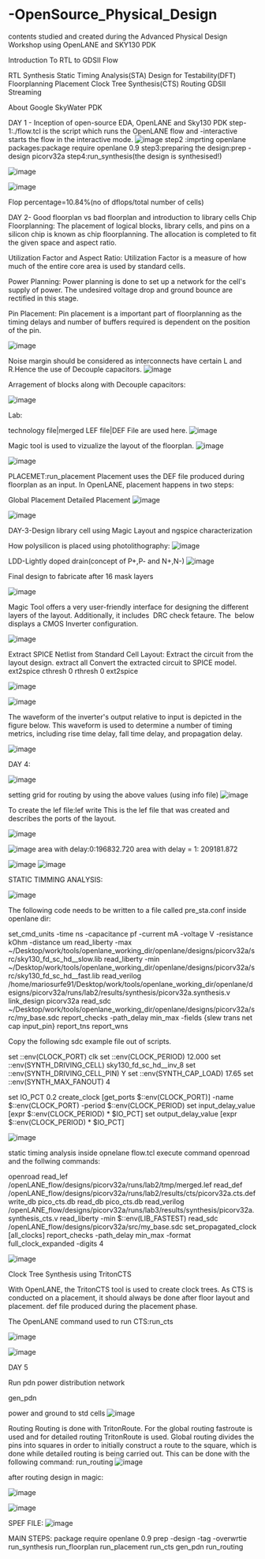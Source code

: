 # -OpenSource_Physical_Design
contents studied and created during the Advanced Physical Design Workshop using OpenLANE and SKY130 PDK

Introduction To RTL to GDSII Flow

RTL Synthesis
Static Timing Analysis(STA)
Design for Testability(DFT)
Floorplanning
Placement
Clock Tree Synthesis(CTS)
Routing
GDSII Streaming


About Google SkyWater PDK

DAY 1 - Inception of open-source EDA, OpenLANE and Sky130 PDK
step-1:./flow.tcl is the script which runs the OpenLANE flow and -interactive starts the flow in the interactive mode. 
![image](https://user-images.githubusercontent.com/93296554/183036477-9219a889-10ad-4cf0-b04c-30626fde92a9.png)
step2 :imprting openlane packages:package require openlane 0.9
step3:preparing the design:prep -design picorv32a
step4:run_synthesis(the design is synthesised!)


![image](https://user-images.githubusercontent.com/93296554/183043895-e6437db4-f2d1-4885-af0d-4bdd7d907f5d.png)


![image](https://user-images.githubusercontent.com/93296554/183045846-e2e93650-a109-4a27-9664-d6f4f90ec7eb.png)

Flop percentage=10.84%(no of dflops/total number of cells)

DAY 2- Good floorplan vs bad floorplan and introduction to library cells
Chip Floorplanning:
The placement of logical blocks, library cells, and pins on a silicon chip is known as chip floorplanning. The allocation is completed to fit the given space and aspect ratio.

Utilization Factor and Aspect Ratio:
Utilization Factor is a measure of how much of the entire core area is used by standard cells.

Power Planning:
Power planning is done to set up a network for the cell's supply of power.
The undesired voltage drop and ground bounce are rectified in this stage.

Pin Placement:
Pin placement is a important part of floorplanning as the timing delays and number of buffers required is dependent on the position of the pin.


![image](https://user-images.githubusercontent.com/93296554/183027044-85a85d29-1397-42a8-8e89-fbf258de59a5.png)

Noise margin should be considered as interconnects have certain L and R.Hence the use of Decouple capacitors.
![image](https://user-images.githubusercontent.com/93296554/183028188-206fd7bf-4734-4339-98f9-8e1f1fc47831.png)

Arragement of blocks along with Decouple capacitors:

![image](https://user-images.githubusercontent.com/93296554/183028919-5b035f1a-75e3-4761-bbe6-956070978488.png)


Lab:

technology file|merged LEF file|DEF File are used here.
![image](https://user-images.githubusercontent.com/93296554/183049382-6dabe73e-ddd5-405d-b903-31e4eb3f756f.png)

Magic tool is used to vizualize the layout of the floorplan.
![image](https://user-images.githubusercontent.com/93296554/183049231-3a62c68c-7121-49a4-a330-b97378459806.png)

![image](https://user-images.githubusercontent.com/93296554/183049859-cb717a38-c28e-4a4d-a077-46d496cbbf01.png)


PLACEMET:run_placement
Placement uses the DEF file produced during floorplan as an input. In OpenLANE, placement happens in two steps:

Global Placement
Detailed Placement
![image](https://user-images.githubusercontent.com/93296554/183334581-e19faf71-da39-4e07-ac65-46caaaad9c6e.png)

![image](https://user-images.githubusercontent.com/93296554/183291764-db966abb-17e5-44c4-baac-adfed294c525.png)




DAY-3-Design library cell using Magic Layout and ngspice characterization

How polysilicon is placed using photolithography:
![image](https://user-images.githubusercontent.com/93296554/183250317-8875eeac-065b-470a-b804-e2173031f333.png)

LDD-Lightly doped drain(concept of P+,P- and N+,N-)
![image](https://user-images.githubusercontent.com/93296554/183250478-874174f7-06e5-4d57-b5f1-cab4de905c1d.png)

Final design to fabricate after 16 mask layers

![image](https://user-images.githubusercontent.com/93296554/183251138-f09f97fd-f0ba-4a2d-a5c2-14e422efe97a.png)


Magic Tool offers a very user-friendly interface for designing the different layers of the layout. Additionally, it includes  DRC check fetaure. The  below displays a CMOS Inverter configuration.


![image](https://user-images.githubusercontent.com/93296554/183249821-f9be73d9-7f8d-4fdf-831b-3ddc8497d218.png)



Extract SPICE Netlist from Standard Cell Layout:
Extract the circuit from the layout design.
extract all
Convert the extracted circuit to SPICE model.
ext2spice cthresh 0 rthresh 0
ext2spice

![image](https://user-images.githubusercontent.com/93296554/183256363-528a8086-8519-4ce4-a9b6-78da772e8600.png)


![image](https://user-images.githubusercontent.com/93296554/183335891-d0e0a025-2ecc-4e15-bbf7-a4177bc256a2.png)



The waveform of the inverter's output relative to input is depicted in the figure below. This waveform is used to determine a number of timing metrics, including rise time delay, fall time delay, and propagation delay.


![image](https://user-images.githubusercontent.com/93296554/183291873-fd1047dd-b0fe-40a1-bf72-f5ff73338c45.png)


DAY 4:

![image](https://user-images.githubusercontent.com/93296554/183347790-a7ee3e8f-4302-402f-a969-9e0210550644.png)

 setting grid for routing by using the above values (using info file)
 ![image](https://user-images.githubusercontent.com/93296554/183281052-fc4b1ed6-ad98-4369-a534-8bdf704139ad.png)
 
 To create the lef file:lef write
This is the lef file that was created and describes the ports of the layout.

![image](https://user-images.githubusercontent.com/93296554/183349935-87c13a14-00fe-4a00-bfad-8f1157a9ea24.png)


![image](https://user-images.githubusercontent.com/93296554/183350855-9642a690-9281-4d2a-81ac-3335be9baf69.png)
area with delay:0:196832.720
area with delay = 1: 209181.872

![image](https://user-images.githubusercontent.com/93296554/183350913-f049d95a-264c-4f4a-a939-e0a608ef8e7a.png)
![image](https://user-images.githubusercontent.com/93296554/183351016-87d6300c-3369-4fc1-873c-ee4c58428405.png)

STATIC TIMMING ANALYSIS:

![image](https://user-images.githubusercontent.com/93296554/183351851-523d7806-2072-4a89-8249-ed405269284e.png)

The following code needs to be written to a file called pre_sta.conf inside openlane dir:

set_cmd_units -time ns -capacitance pf -current mA -voltage V -resistance kOhm -distance um
read_liberty -max ~/Desktop/work/tools/openlane_working_dir/openlane/designs/picorv32a/src/sky130_fd_sc_hd__slow.lib
read_liberty -min ~/Desktop/work/tools/openlane_working_dir/openlane/designs/picorv32a/src/sky130_fd_sc_hd__fast.lib
read_verilog /home/mariosurfe91/Desktop/work/tools/openlane_working_dir/openlane/designs/picorv32a/runs/lab2/results/synthesis/picorv32a.synthesis.v
link_design picorv32a
read_sdc ~/Desktop/work/tools/openlane_working_dir/openlane/designs/picorv32a/src/my_base.sdc
report_checks -path_delay min_max -fields {slew trans net cap input_pin}
report_tns
report_wns

Copy the following sdc example file out of scripts.

set ::env(CLOCK_PORT) clk
set ::env(CLOCK_PERIOD) 12.000
set ::env(SYNTH_DRIVING_CELL) sky130_fd_sc_hd__inv_8
set ::env(SYNTH_DRIVING_CELL_PIN) Y
set ::env(SYNTH_CAP_LOAD) 17.65
set ::env(SYNTH_MAX_FANOUT) 4

set IO_PCT 0.2
create_clock [get_ports $::env(CLOCK_PORT)]  -name $::env(CLOCK_PORT)  -period $::env(CLOCK_PERIOD)
set input_delay_value [expr $::env(CLOCK_PERIOD) * $IO_PCT]
set output_delay_value [expr $::env(CLOCK_PERIOD) * $IO_PCT]

![image](https://user-images.githubusercontent.com/93296554/183352342-4d9e0362-f766-4b7e-a832-4b6adfcce8ae.png)

static timing analysis inside opnelane flow.tcl
execute command openroad and the follwing commands:


openroad
read_lef /openLANE_flow/designs/picorv32a/runs/lab2/tmp/merged.lef
read_def /openLANE_flow/designs/picorv32a/runs/lab2/results/cts/picorv32a.cts.def
write_db pico_cts.db
read_db pico_cts.db
read_verilog /openLANE_flow/designs/picorv32a/runs/lab3/results/synthesis/picorv32a.synthesis_cts.v
read_liberty -min $::env(LIB_FASTEST)
read_sdc /openLANE_flow/designs/picorv32a/src/my_base.sdc
set_propagated_clock [all_clocks]
report_checks -path_delay min_max -format full_clock_expanded -digits 4

![image](https://user-images.githubusercontent.com/93296554/183354342-320f1fa2-f5b4-4410-92e3-18c9981a6312.png)


Clock Tree Synthesis using TritonCTS

With OpenLANE, the TritonCTS tool is used to create clock trees. As CTS is conducted on a placement, it should always be done after floor layout and placement. def file produced during the placement phase.


The OpenLANE command used to run CTS:run_cts



![image](https://user-images.githubusercontent.com/93296554/183356080-9e896b16-9167-4687-88a6-7496215557ae.png)

![image](https://user-images.githubusercontent.com/93296554/183356164-a77e86bd-0792-4eee-b2b1-70f4275ec8ab.png)

DAY 5

Run pdn power distribution network

gen_pdn

power and ground to std cells
![image](https://user-images.githubusercontent.com/93296554/183362583-94c10b19-3f77-4c49-a1ae-80a7e129f77e.png)

Routing
Routing is done with TritonRoute. For the global routing fastroute is used and for detailed routing TritonRoute is used.
Global routing divides the pins into squares in order to initially construct a route to the square, which is done while detailed routing is being carried out.
This can be done with the following command:
run_routing
![image](https://user-images.githubusercontent.com/93296554/183363624-5f0c67b7-78c6-429b-8909-f1eac81809b7.png)

after routing design in magic:


![image](https://user-images.githubusercontent.com/93296554/183292309-0f415fe5-9ec7-46cc-9c20-a9fb7be27a00.png)

![image](https://user-images.githubusercontent.com/93296554/183364430-cc9af47b-120b-4b9a-8c6f-7ba32fb40f79.png)

SPEF FILE:
![image](https://user-images.githubusercontent.com/93296554/183365919-7a268803-3a5d-4bf4-8c12-604bdcaa84fb.png)













MAIN STEPS:
package require openlane 0.9
prep -design <design> -tag <tag> -overwrtie
run_synthesis
run_floorplan
run_placement
run_cts
gen_pdn
run_routing



